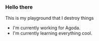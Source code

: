 ### Hello there

This is my playground that I destroy things

- I'm currently working for Agoda.
- I'm currently learning everything cool.